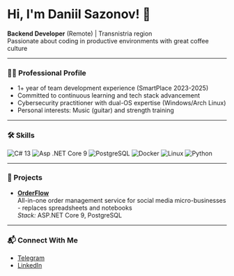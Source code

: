 # Hi, I'm Daniil Sazonov! 👋

**Backend Developer** (Remote) | Transnistria region  
Passionate about coding in productive environments with great coffee culture

---

### 🧑‍💻 Professional Profile
- 1+ year of team development experience (SmartPlace 2023-2025)  
- Committed to continuous learning and tech stack advancement  
- Cybersecurity practitioner with dual-OS expertise (Windows/Arch Linux)  
- Personal interests: Music (guitar) and strength training

---

### 🛠️ Skills

![C# 13](https://img.shields.io/badge/C%23-239120?style=flat&logo=c-sharp&logoColor=white)
![Asp .NET Core 9](https://img.shields.io/badge/-ASP.NET--Core-999?style=flat&logo=Microsoft&logoColor=white)
![PostgreSQL](https://img.shields.io/badge/PostgreSQL-4169E1?style=flat&logo=postgresql&logoColor=white)
![Docker](https://img.shields.io/badge/Docker-2496ED?style=flat&logo=docker&logoColor=white)
![Linux](https://img.shields.io/badge/Linux-FCC624?style=flat&logo=linux&logoColor=black)
![Python](https://img.shields.io/badge/Python-3776AB?style=flat&logo=python&logoColor=white)

---

### 🚀 Projects

- [**OrderFlow**](https://github.com/sazonov2703/OrderFlow)  
  All-in-one order management service for social media micro-businesses - replaces spreadsheets and notebooks  
  _Stack:_ ASP.NET Core 9, PostgreSQL

---

### 📬 Connect With Me  

- [Telegram](https://t.me/sazonov2703)
- [LinkedIn](https://www.linkedin.com/in/danilsazonov)
